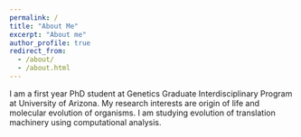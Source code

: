 ```yaml
---
permalink: /
title: "About Me"
excerpt: "About me"
author_profile: true
redirect_from: 
  - /about/
  - /about.html
---
```


I am a first year PhD student at Genetics Graduate Interdisciplinary Program at University of Arizona. My research interests are origin of life and molecular evolution of organisms. I am studying evolution of translation machinery using computational analysis. 
